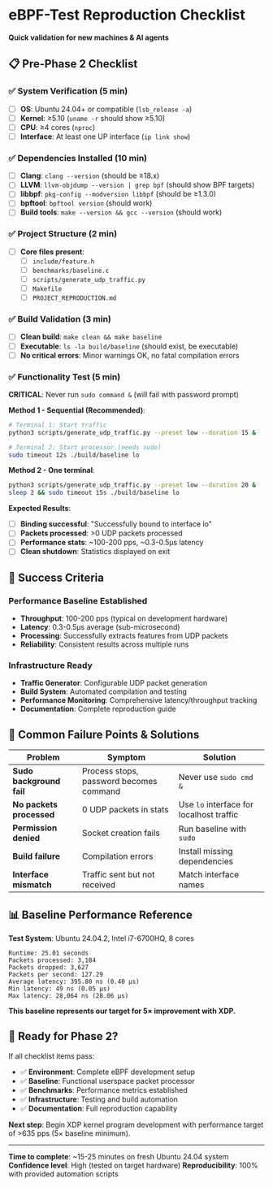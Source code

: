# eBPF-Test Reproduction Checklist

**Quick validation for new machines & AI agents**

## 📋 Pre-Phase 2 Checklist

### ✅ System Verification (5 min)
- [ ] **OS**: Ubuntu 24.04+ or compatible (`lsb_release -a`)
- [ ] **Kernel**: ≥5.10 (`uname -r` should show ≥5.10)
- [ ] **CPU**: ≥4 cores (`nproc`)
- [ ] **Interface**: At least one UP interface (`ip link show`)

### ✅ Dependencies Installed (10 min)
- [ ] **Clang**: `clang --version` (should be ≥18.x)
- [ ] **LLVM**: `llvm-objdump --version | grep bpf` (should show BPF targets)
- [ ] **libbpf**: `pkg-config --modversion libbpf` (should be ≥1.3.0)
- [ ] **bpftool**: `bpftool version` (should work)
- [ ] **Build tools**: `make --version && gcc --version` (should work)

### ✅ Project Structure (2 min)
- [ ] **Core files present**:
  - [ ] `include/feature.h`
  - [ ] `benchmarks/baseline.c`
  - [ ] `scripts/generate_udp_traffic.py`
  - [ ] `Makefile`
  - [ ] `PROJECT_REPRODUCTION.md`

### ✅ Build Validation (3 min)
- [ ] **Clean build**: `make clean && make baseline`
- [ ] **Executable**: `ls -la build/baseline` (should exist, be executable)
- [ ] **No critical errors**: Minor warnings OK, no fatal compilation errors

### ✅ Functionality Test (5 min)
**CRITICAL**: Never run `sudo command &` (will fail with password prompt)

**Method 1 - Sequential (Recommended)**:
```bash
# Terminal 1: Start traffic
python3 scripts/generate_udp_traffic.py --preset low --duration 15 &

# Terminal 2: Start processor (needs sudo)
sudo timeout 12s ./build/baseline lo
```

**Method 2 - One terminal**:
```bash
python3 scripts/generate_udp_traffic.py --preset low --duration 20 &
sleep 2 && sudo timeout 15s ./build/baseline lo
```

**Expected Results**:
- [ ] **Binding successful**: "Successfully bound to interface lo"
- [ ] **Packets processed**: >0 UDP packets processed
- [ ] **Performance stats**: ~100-200 pps, ~0.3-0.5µs latency
- [ ] **Clean shutdown**: Statistics displayed on exit

## 🎯 Success Criteria

### Performance Baseline Established
- **Throughput**: 100-200 pps (typical on development hardware)
- **Latency**: 0.3-0.5µs average (sub-microsecond)
- **Processing**: Successfully extracts features from UDP packets
- **Reliability**: Consistent results across multiple runs

### Infrastructure Ready
- **Traffic Generator**: Configurable UDP packet generation
- **Build System**: Automated compilation and testing
- **Performance Monitoring**: Comprehensive latency/throughput tracking
- **Documentation**: Complete reproduction guide

## 🚫 Common Failure Points & Solutions

| Problem | Symptom | Solution |
|---------|---------|----------|
| **Sudo background fail** | Process stops, password becomes command | Never use `sudo cmd &` |
| **No packets processed** | 0 UDP packets in stats | Use `lo` interface for localhost traffic |
| **Permission denied** | Socket creation fails | Run baseline with `sudo` |
| **Build failure** | Compilation errors | Install missing dependencies |
| **Interface mismatch** | Traffic sent but not received | Match interface names |

## 📊 Baseline Performance Reference

**Test System**: Ubuntu 24.04.2, Intel i7-6700HQ, 8 cores

```
Runtime: 25.01 seconds
Packets processed: 3,184
Packets dropped: 3,627  
Packets per second: 127.29
Average latency: 395.80 ns (0.40 µs)
Min latency: 49 ns (0.05 µs)
Max latency: 28,064 ns (28.06 µs)
```

**This baseline represents our target for 5× improvement with XDP.**

## 🚀 Ready for Phase 2?

If all checklist items pass:
- ✅ **Environment**: Complete eBPF development setup
- ✅ **Baseline**: Functional userspace packet processor
- ✅ **Benchmarks**: Performance metrics established
- ✅ **Infrastructure**: Testing and build automation
- ✅ **Documentation**: Full reproduction capability

**Next step**: Begin XDP kernel program development with performance target of >635 pps (5× baseline minimum).

---

**Time to complete**: ~15-25 minutes on fresh Ubuntu 24.04 system
**Confidence level**: High (tested on target hardware)
**Reproducibility**: 100% with provided automation scripts 
